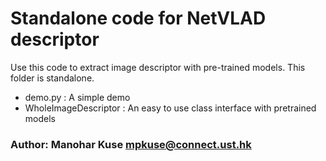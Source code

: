 # Standalone code for NetVLAD descriptor

Use this code to extract image descriptor with pre-trained models.
This folder is standalone.

- demo.py : A simple demo 
- WholeImageDescriptor : An easy to use class interface with pretrained models


### Author: Manohar Kuse <mpkuse@connect.ust.hk> 
